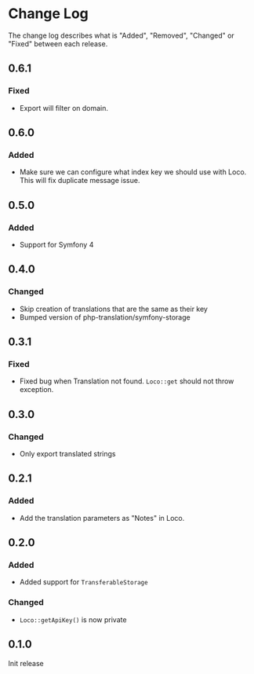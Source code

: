 # Change Log

The change log describes what is "Added", "Removed", "Changed" or "Fixed" between each release.

## 0.6.1

### Fixed

- Export will filter on domain.

## 0.6.0

### Added

- Make sure we can configure what index key we should use with Loco. This will fix duplicate message issue.  

## 0.5.0

### Added

- Support for Symfony 4

## 0.4.0

### Changed

- Skip creation of translations that are the same as their key 
- Bumped version of php-translation/symfony-storage

## 0.3.1

### Fixed

- Fixed bug when Translation not found. `Loco::get` should not throw exception.

## 0.3.0

### Changed

- Only export translated strings

## 0.2.1

### Added

- Add the translation parameters as "Notes" in Loco.

## 0.2.0

### Added

- Added support for `TransferableStorage`

### Changed

- `Loco::getApiKey()` is now private

## 0.1.0

Init release
